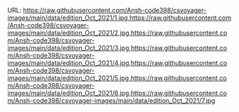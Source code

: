 URL: https://raw.githubusercontent.com/Ansh-code398/csvoyager-images/main/data/edition_Oct_2021/1.jpg,https://raw.githubusercontent.com/Ansh-code398/csvoyager-images/main/data/edition_Oct_2021/2.jpg,https://raw.githubusercontent.com/Ansh-code398/csvoyager-images/main/data/edition_Oct_2021/3.jpg,https://raw.githubusercontent.com/Ansh-code398/csvoyager-images/main/data/edition_Oct_2021/4.jpg,https://raw.githubusercontent.com/Ansh-code398/csvoyager-images/main/data/edition_Oct_2021/5.jpg,https://raw.githubusercontent.com/Ansh-code398/csvoyager-images/main/data/edition_Oct_2021/6.jpg,https://raw.githubusercontent.com/Ansh-code398/csvoyager-images/main/data/edition_Oct_2021/7.jpg
